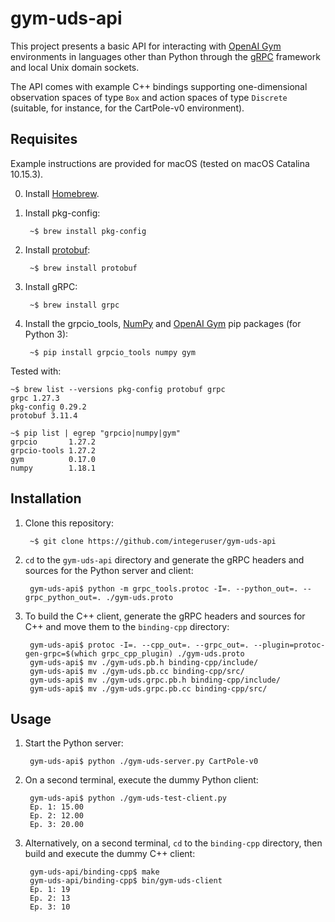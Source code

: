 # gym-uds-api
This project presents a basic API for interacting with [OpenAI Gym](https://github.com/openai/gym) environments in languages other than Python through the [gRPC](https://grpc.io) framework and local Unix domain sockets.

The API comes with example C++ bindings supporting one-dimensional observation spaces of type `Box` and action spaces of type `Discrete` (suitable, for instance, for the CartPole-v0 environment).

## Requisites
Example instructions are provided for macOS (tested on macOS Catalina 10.15.3).

0. Install [Homebrew](https://brew.sh).

1. Install pkg-config:

        ~$ brew install pkg-config

1. Install [protobuf](https://github.com/protocolbuffers/protobuf):

        ~$ brew install protobuf

1. Install gRPC:

        ~$ brew install grpc

1. Install the grpcio_tools, [NumPy](https://numpy.org) and [OpenAI Gym](https://github.com/openai/gym) pip packages (for Python 3):

        ~$ pip install grpcio_tools numpy gym

Tested with:
```
~$ brew list --versions pkg-config protobuf grpc
grpc 1.27.3
pkg-config 0.29.2
protobuf 3.11.4
```
```
~$ pip list | egrep "grpcio|numpy|gym"
grpcio       1.27.2
grpcio-tools 1.27.2
gym          0.17.0
numpy        1.18.1
```

## Installation
1. Clone this repository:

        ~$ git clone https://github.com/integeruser/gym-uds-api

1. `cd` to the `gym-uds-api` directory and generate the gRPC headers and sources for the Python server and client:

        gym-uds-api$ python -m grpc_tools.protoc -I=. --python_out=. --grpc_python_out=. ./gym-uds.proto

1. To build the C++ client, generate the gRPC headers and sources for C++ and move them to the `binding-cpp` directory:

        gym-uds-api$ protoc -I=. --cpp_out=. --grpc_out=. --plugin=protoc-gen-grpc=$(which grpc_cpp_plugin) ./gym-uds.proto
        gym-uds-api$ mv ./gym-uds.pb.h binding-cpp/include/
        gym-uds-api$ mv ./gym-uds.pb.cc binding-cpp/src/
        gym-uds-api$ mv ./gym-uds.grpc.pb.h binding-cpp/include/
        gym-uds-api$ mv ./gym-uds.grpc.pb.cc binding-cpp/src/

## Usage
1. Start the Python server:

        gym-uds-api$ python ./gym-uds-server.py CartPole-v0

1. On a second terminal, execute the dummy Python client:

        gym-uds-api$ python ./gym-uds-test-client.py
        Ep. 1: 15.00
        Ep. 2: 12.00
        Ep. 3: 20.00

1. Alternatively, on a second terminal, `cd` to the `binding-cpp` directory, then build and execute the dummy C++ client:

        gym-uds-api/binding-cpp$ make
        gym-uds-api/binding-cpp$ bin/gym-uds-client
        Ep. 1: 19
        Ep. 2: 13
        Ep. 3: 10
